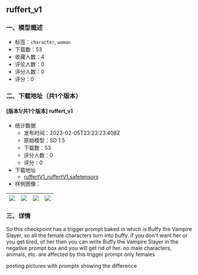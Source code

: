 ## ruffert_v1
### 一、模型概述

- 标签：`character`, `woman`
- 下载数：53
- 收藏人数：4
- 评论人数：0
- 评分人数：0
- 评分：0

### 二、下载地址（共1个版本）

#### [版本1/共1个版本] ruffert_v1

- 统计数据
  - 发布时间：2023-02-05T23:23:23.408Z
  - 原始模型：SD 1.5
  - 下载数：53
  - 评分人数：0
  - 评分：0
- 下载地址
  - [ruffertV1_ruffertV1.safetensors](https://civitai.com/api/download/models/8116)
- 样例图像：

| <img src="https://image.civitai.com/xG1nkqKTMzGDvpLrqFT7WA/d6c0e6c3-7bef-4b4c-e7d3-72de7a337c00/width=450/76578.jpeg" /> | <img src="https://image.civitai.com/xG1nkqKTMzGDvpLrqFT7WA/41ca8625-e167-414b-6396-eaa7414c2000/width=450/76582.jpeg" /> | <img src="https://image.civitai.com/xG1nkqKTMzGDvpLrqFT7WA/fd6a7861-fd96-4601-e3d9-63b0ba65de00/width=450/76581.jpeg" /> | <img src="https://image.civitai.com/xG1nkqKTMzGDvpLrqFT7WA/4d794f35-8689-4bad-9549-9ff202e20200/width=450/76580.jpeg" /> |
| ---- | ---- | ---- | ---- |


### 三、详情
<p>So this checkpoint has a trigger prompt baked in which is Buffy the Vampire Slayer, so all the female characters turn into buffy. if you don't want her or you get tired, of her  then you can write Buffy the Vampire Slayer in the negative prompt box and you will get rid of her. no male characters, animals, etc. are affected by this trigger prompt only females</p><p>posting pictures with prompts showing the difference</p>